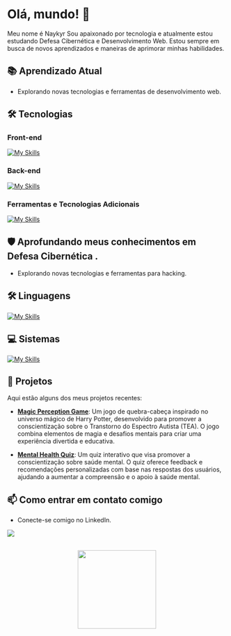 # Olá, mundo! 👋

Meu nome é Naykyr Sou apaixonado por tecnologia e atualmente estou estudando Defesa Cibernética e Desenvolvimento Web. Estou sempre em busca de novos aprendizados e maneiras de aprimorar minhas habilidades.

## 📚 Aprendizado Atual

- Explorando novas tecnologias e ferramentas de desenvolvimento web.

## 🛠 Tecnologias

### Front-end

[![My Skills](https://skillicons.dev/icons?i=html,css,js,vue)](https://skillicons.dev)

### Back-end

[![My Skills](https://skillicons.dev/icons?i=php,mysql,sqlite,java)](https://skillicons.dev)

### Ferramentas e Tecnologias Adicionais

[![My Skills](https://skillicons.dev/icons?i=git,github)](https://skillicons.dev)

## 🛡 Aprofundando meus conhecimentos em Defesa Cibernética .

- Explorando novas tecnologias e ferramentas para hacking.
  
## 🛠 Linguagens

[![My Skills](https://skillicons.dev/icons?i=py,c,bash,powershell)](https://skillicons.dev)

## 💻 Sistemas

[![My Skills](https://skillicons.dev/icons?i=kali,windows,linux)](https://skillicons.dev)

## 📂 Projetos

Aqui estão alguns dos meus projetos recentes:

- **[Magic Perception Game](https://magic-perception-game.onrender.com/)**: Um jogo de quebra-cabeça inspirado no universo mágico de Harry Potter, desenvolvido para promover a conscientização sobre o Transtorno do Espectro Autista (TEA). O jogo combina elementos de magia e desafios mentais para criar uma experiência divertida e educativa.

- **[Mental Health Quiz](https://mental-health-8ora.onrender.com/)**: Um quiz interativo que visa promover a conscientização sobre saúde mental. O quiz oferece feedback e recomendações personalizadas com base nas respostas dos usuários, ajudando a aumentar a compreensão e o apoio à saúde mental.


## 📫 Como entrar em contato comigo


- Conecte-se comigo no LinkedIn.<br>
<p>
  <a href="https://www.linkedin.com/in/naykyr-oliveira/" target="_blank"><img loading="lazy" src="https://img.shields.io/badge/-LinkedIn-%230077B5?style=for-the-badge&logo=linkedin&logoColor=white" target="_blank"></a>   
</p>

<div align="center" style="display: inline_block"><br>
  <a href="https://github.com/NaykyrOliveira">
  <img loading="lazy" height="180em" src="https://github-readme-stats.vercel.app/api/top-langs/?username=NaykyrOliveira&layout=compact&langs_count=7&theme=dracula"/>
</div>
